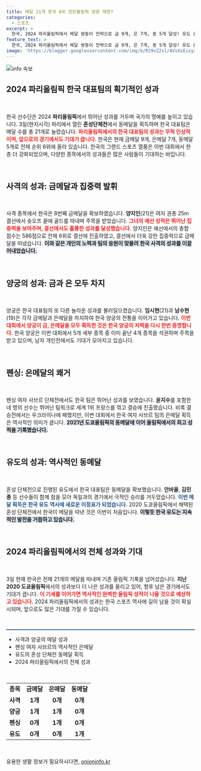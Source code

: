 ```yaml
---
title: 메달 21개 한국 6위 런던올림픽 영광 재현?
categories:
  - 스포츠
excerpt: >
  한국, 2024 파리올림픽에서 메달 쌍둥이 전략으로 금 9개, 은 7개, 동 5개 달성! 유도 혼성단체전 동메달에 이어 사격과 양궁에서도 금메달 획득, 전체 순위 6위로 도약! 메달 행진은 계속될까? 클릭 필수!
feature_text: >
  한국, 2024 파리올림픽에서 메달 쌍둥이 전략으로 금 9개, 은 7개, 동 5개 달성! 유도 혼성단체전 동메달에 이어 사격과 양궁에서도 금메달 획득, 전체 순위 6위로 도약! 메달 행진은 계속될까? 클릭 필수!
image: 'https://blogger.googleusercontent.com/img/b/R29vZ2xl/AVvXsEixyZcFfHzMRdzZMjFBmAUKJYCLCGyLL1o632UiGVXcaFdKo_bkvkuCioo0uUKlGfBVcT3P84aROyZIXSBEx3Aw5nCQ3pTgDom1WDC4m8eifvWiAmWEEVb4x6G_l8C0QH225ldMjyaFvpxGEBGNO37VmDTDMHGhJPq73UglMfDca1-0aw/s1600/blogspot.png'
---
```


<p><img src="https://blogger.googleusercontent.com/img/b/R29vZ2xl/AVvXsEixyZcFfHzMRdzZMjFBmAUKJYCLCGyLL1o632UiGVXcaFdKo_bkvkuCioo0uUKlGfBVcT3P84aROyZIXSBEx3Aw5nCQ3pTgDom1WDC4m8eifvWiAmWEEVb4x6G_l8C0QH225ldMjyaFvpxGEBGNO37VmDTDMHGhJPq73UglMfDca1-0aw/s1600/blogspot.png" alt="info 속보" /></p>

<h2 data-ke-size="size26">2024 파리올림픽 한국 대표팀의 획기적인 성과</h2>

<p data-ke-size="size16">&nbsp;</p>

<p>한국 선수단은 2024 <b>파리올림픽</b>에서 뛰어난 성과를 거두며 국가의 명예를 높이고 있습니다. 3일(현지시각) 파리에서 열린 <b>혼성단체전</b>에서 동메달을 획득하며 한국 대표팀은 메달 수를 총 21개로 늘렸습니다. <b><span style="color: #ee2323;">파리올림픽에서의 한국 대표팀의 성과는 무척 인상적이며, 앞으로의 경기에서도 기대가 큽니다.</span></b> 한국은 현재 금메달 9개, 은메달 7개, 동메달 5개로 전체 순위 6위에 올라 있습니다. 한국의 그랜드 스포츠 열풍은 이번 대회에서 한층 더 강화되었으며, 다양한 종목에서의 성과들은 많은 사람들이 기대하는 바입니다. </p>

<p data-ke-size="size16">&nbsp;</p>

<h2 data-ke-size="size26">사격의 성과: 금메달과 집중력 발휘</h2>

<p data-ke-size="size16">&nbsp;</p>

<p>사격 종목에서 한국은 8번째 금메달을 확보하였습니다. <b>양지인</b>(21)은 여자 권총 25m 결선에서 슛오프 끝에 골드를 따내며 주목을 받았습니다. <b><span style="color: #ee2323;">그녀의 예선 성적은 뛰어난 집중력을 보여주며, 결선에서도 훌륭한 성과를 달성했습니다.</span></b> 양지인은 예선에서의 총합 점수는 586점으로 전체 6위로 결선에 진출하였고, 결선에서 더욱 강한 집중력으로 금메달을 따냈습니다. <b><span style="background-color: #21538527;">이와 같은 개인의 노력과 팀의 응원이 맞물려 한국 사격의 성과를 이끌어내었습니다.</span></b>  </p>

<p data-ke-size="size16">&nbsp;</p>

<h2 data-ke-size="size26">양궁의 성과: 금과 은 모두 차지</h2>

<p data-ke-size="size16">&nbsp;</p>

<p>양궁은 한국 대표팀의 또 다른 놀라운 성과를 불러일으켰습니다. <b>임시현</b>(21)과 <b>남수현</b>(19)은 각각 금메달과 은메달을 차지하여 한국 양궁의 전통을 이어가고 있습니다. <b><span style="color: #ee2323;">이번 대회에서 양궁이 금, 은메달을 모두 획득한 것은 한국 양궁의 저력을 다시 한번 증명합니다.</span></b> 한국 양궁은 이번 대회에서 5개 세부 종목 중 이미 끝난 4개 종목을 석권하며 주목을 받고 있으며, 남자 개인전에서도 기대가 모아지고 있습니다.  </p>

<p data-ke-size="size16">&nbsp;</p>

<h2 data-ke-size="size26">펜싱: 은메달의 쾌거</h2>

<p data-ke-size="size16">&nbsp;</p>

<p>펜싱 여자 사브르 단체전에서도 한국 팀은 뛰어난 성과를 보였습니다. <b>윤지수</b>를 포함한 네 명의 선수는 뛰어난 팀워크로 세계 1위 프랑스를 꺾고 결승에 진출했습니다. 비록 결승전에서는 우크라이나에 패했지만, 이번 대회에서 한국 여자 사브르 팀의 은메달 획득은 역사적인 의미가 큽니다. <b><span style="background-color: #21538527;">2021년 도쿄올림픽의 동메달에 이어 올림픽에서의 최고 성적을 기록했습니다.</span></b> </p>

<p data-ke-size="size16">&nbsp;</p>

<h2 data-ke-size="size26">유도의 성과: 역사적인 동메달</h2>

<p data-ke-size="size16">&nbsp;</p>

<p>혼성 단체전으로 진행된 유도에서 한국 대표팀은 동메달을 확보했습니다. <b>안바울</b>, <b>김민종</b> 등 선수들이 함께 힘을 모아 독일과의 경기에서 극적인 승리를 거두었습니다. <b><span style="color: #1a5490;">이번 메달 획득은 한국 유도 역사에 새로운 이정표가 되었습니다.</span></b> 2020 도쿄올림픽에서 채택된 혼성 단체전에서 한국이 메달을 따낸 것은 이번이 처음입니다. <b><span style="background-color: #21538527;">이렇듯 한국 유도는 지속적인 발전을 거듭하고 있습니다.</span></b>  </p>

<p data-ke-size="size16">&nbsp;</p>

<h2 data-ke-size="size26">2024 파리올림픽에서의 전체 성과와 기대</h2>

<p data-ke-size="size16">&nbsp;</p>

<p>3일 현재 한국은 전체 21개의 메달을 따내며 기존 올림픽 기록을 넘어섰습니다. <b>지난 2020 도쿄올림픽</b>에서의 성과보다 더 나은 성과를 올리고 있어, 향후 남은 경기에서도 기대가 큽니다. <b><span style="color: #ee2323;">이 기세를 이어가면 역사적인 완벽한 올림픽 성적이 나올 것으로 예상하고 있습니다.</span></b> 2024 파리올림픽에서의 성과는 한국 스포츠 역사에 길이 남을 것이 확실시되며, 앞으로도 많은 기대를 가질 수 있습니다. </p>

<p data-ke-size="size16">&nbsp;</p>

<hr style="height: 2px; background: #1a5490;"/>

<ul>
    <li>사격과 양궁의 메달 성과</li>
    <li>펜싱 여자 사브르의 역사적인 은메달</li>
    <li>유도의 혼성 단체전 동메달 획득</li>
    <li>2024 파리올림픽에서의 전체 성과</li>
</ul>

<p data-ke-size="size16">&nbsp;</p>

<table>
    <tr>
        <td style="text-align: center; height: 17px;"><b>종목</b></td>
        <td style="text-align: center; height: 17px;"><b>금메달</b></td>
        <td style="text-align: center; height: 17px;"><b>은메달</b></td>
        <td style="text-align: center; height: 17px;"><b>동메달</b></td>
    </tr>
    <tr>
        <td style="text-align: center; height: 17px;"><b>사격</b></td>
        <td style="text-align: center; height: 17px;"><b>1개</b></td>
        <td style="text-align: center; height: 17px;"><b>0개</b></td>
        <td style="text-align: center; height: 17px;"><b>0개</b></td>
    </tr>
    <tr>
        <td style="text-align: center; height: 17px;"><b>양궁</b></td>
        <td style="text-align: center; height: 17px;"><b>1개</b></td>
        <td style="text-align: center; height: 17px;"><b>1개</b></td>
        <td style="text-align: center; height: 17px;"><b>0개</b></td>
    </tr>
    <tr>
        <td style="text-align: center; height: 17px;"><b>펜싱</b></td>
        <td style="text-align: center; height: 17px;"><b>0개</b></td>
        <td style="text-align: center; height: 17px;"><b>1개</b></td>
        <td style="text-align: center; height: 17px;"><b>0개</b></td>
    </tr>
    <tr>
        <td style="text-align: center; height: 17px;"><b>유도</b></td>
        <td style="text-align: center; height: 17px;"><b>0개</b></td>
        <td style="text-align: center; height: 17px;"><b>0개</b></td>
        <td style="text-align: center; height: 17px;"><b>1개</b></td>
    </tr>
</table>

<p data-ke-size="size16">&nbsp;</p>
유용한 생활 정보가 필요하시다면, <a href="https://onioninfo.kr" rel="dofollow">onioninfo.kr</a>


